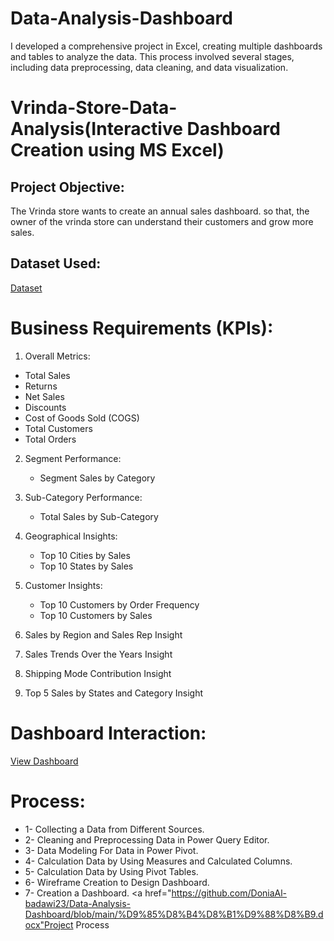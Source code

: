 # Data-Analysis-Dashboard
I developed a comprehensive project in Excel, creating multiple dashboards and tables to analyze the data. This process involved several stages, including data preprocessing, data cleaning, and data visualization.  

# Vrinda-Store-Data-Analysis(Interactive Dashboard Creation using MS Excel)

## Project Objective:
The Vrinda store wants to create an annual sales dashboard. so that, the owner of the vrinda store can understand their customers and grow more sales.

## Dataset Used:
  <a href="[https://github.com/DoniaAl-badawi23/Data-Analysis-Dashboard](https://github.com/DoniaAl-badawi23/Data-Analysis-Dashboard/blob/main/1-%20Raw%20Data%20-%20Business%20Data%20Set.xlsx)">Dataset</a>

# Business Requirements (KPIs):
1. Overall Metrics:
 - Total Sales
 - Returns
 - Net Sales
 - Discounts 
 - Cost of Goods Sold (COGS)
 - Total Customers
 - Total Orders

2. Segment Performance:
   - Segment Sales by Category
 
3. Sub-Category Performance:
   - Total Sales by Sub-Category
   
4. Geographical Insights:
   - Top 10 Cities by Sales
   - Top 10 States by Sales

5. Customer Insights:
   - Top 10 Customers by Order Frequency
   - Top 10 Customers by Sales
   
6. Sales by Region and Sales Rep Insight

7. Sales Trends Over the Years Insight

8. Shipping Mode Contribution Insight

9. Top 5 Sales by States and Category Insight

# Dashboard Interaction:
  <a href="https://github.com/DoniaAl-badawi23/Data-Analysis-Dashboard/blob/main/SalesDashboard.xlsx">View Dashboard</a>

# Process:
  - 1- Collecting a Data from Different Sources.
  - 2- Cleaning and Preprocessing Data in Power Query Editor.
  - 3- Data Modeling For Data in Power Pivot.
  - 4- Calculation Data by Using Measures and Calculated Columns.
  - 5- Calculation Data by Using Pivot Tables.
  - 6- Wireframe Creation to Design Dashboard.
  - 7- Creation a Dashboard.
  <a href="https://github.com/DoniaAl-badawi23/Data-Analysis-Dashboard/blob/main/%D9%85%D8%B4%D8%B1%D9%88%D8%B9.docx"Project Process</a>
